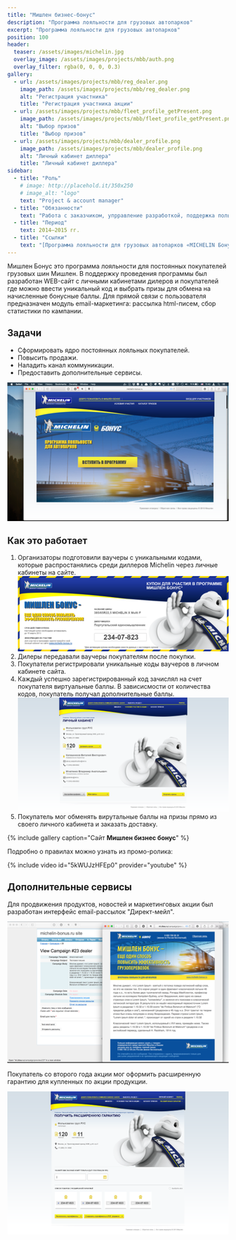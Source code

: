 ```yaml
---
title: "Мишлен бизнес-бонус"
description: "Программа лояльности для грузовых автопарков"
excerpt: "Программа лояльности для грузовых автопарков"
position: 100
header:
  teaser: /assets/images/michelin.jpg
  overlay_image: /assets/images/projects/mbb/auth.png
  overlay_filter: rgba(0, 0, 0, 0.3)
gallery:
  - url: /assets/images/projects/mbb/reg_dealer.png
    image_path: /assets/images/projects/mbb/reg_dealer.png
    alt: "Регистрация участника"
    title: "Регистрация участника акции"
  - url: /assets/images/projects/mbb/fleet_profile_getPresent.png
    image_path: /assets/images/projects/mbb/fleet_profile_getPresent.png
    alt: "Выбор призов"
    title: "Выбор призов"
  - url: /assets/images/projects/mbb/dealer_profile.png
    image_path: /assets/images/projects/mbb/dealer_profile.png
    alt: "Личный кабинет диллера"
    title: "Личный кабинет диллера"
sidebar:
  - title: "Роль"
    # image: http://placehold.it/350x250
    # image_alt: "logo"
    text: "Project & account manager"
  - title: "Обязанности"
    text: "Работа с заказчиком, упрравление разработкой, поддержка пользователей"
  - title: "Период"
    text: 2014—2015 гг.
  - title: "Ссылки"
    text: "[Программа лояльности для грузовых автопарков «MICHELIN Бонус»](https://media.michelin.ru/navi/programma-loyalnosti-dlya-gruzovih-avtoparkov-michelin-bonus/)"
---
```


Мишлен Бонус это программа лояльности для постоянных покупателей грузовых шин Мишлен. В поддержку проведения программы был разработан WEB-сайт с личными кабинетами дилеров и покупателей где можно ввести уникальный код и выбрать призы для обмена на начисленные бонусные баллы. Для прямой связи с пользователя предназначен модуль email-маркетинга: рассылка html-писем, сбор статистики по кампании.

## Задачи

- Сформировать ядро постоянных лояльных покупателей.
- Повысить продажи.
- Наладить канал коммуникации.
- Предоставить дополнительные сервисы.

![](/assets/images/projects/mbb/mbb.png)

## Как это работает

1. Организаторы подготовили ваучеры с уникальными кодами, которые распростанялись среди диллеров Michelin через личные кабинеты на сайте.
   ![coupon](/assets/images/projects/mbb/coupon.png)
2. Дилеры передавали ваучеры покупателям после покупки.
3. Покупатели регистрировали уникальные коды ваучеров в личном кабинете сайта.
4. Каждый успешно зарегистрированный код зачислял на счет покупателя виртуальные баллы. В зависисмости от количества кодов, покупатель получал дополнительные баллы.
   ![Личный кабинет](/assets/images/projects/mbb/fleet_profile.png)
5. Покупатель мог обменять вирутальные баллы на призы прямо из своего личного кабинета и заказать доставку.

{% include gallery caption="Сайт **Мишлен бизнес бонус**" %}

Подробно о правилах можно узнать из промо-ролика:

{% include video id="5kWUJzHFEp0" provider="youtube" %}

## Дополнительные сервисы

Для продвижения продуктов, новостей и маркетинговых акции был разработан интерфейс email-рассылок "Директ-мейл".

![Модуль директ-мейл](/assets/images/projects/mbb/directmail.png)

Покупатель со второго года акции мог оформить расширенную гарантию для купленных по акции продукции.

![Расширенная гарантия](/assets/images/projects/mbb/get_extended_warranty.png)
